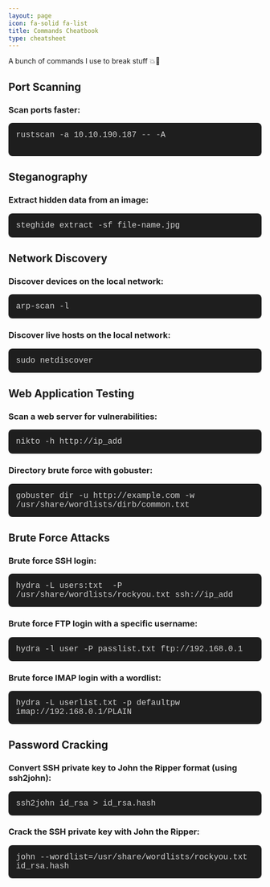 ```yaml
---
layout: page
icon: fa-solid fa-list
title: Commands Cheatbook
type: cheatsheet
---
```


A bunch of commands I use to break stuff 💥👾

## Port Scanning

### Scan ports faster:

 <pre style="background-color: #1e1e1e; color: #d4d4d4; padding: 15px; border-radius: 8px; font-size: 1rem; font-family: 'Courier New', monospace; white-space: pre-wrap; word-wrap: break-word; overflow-x: auto;">
rustscan -a 10.10.190.187 -- -A
  </pre>

## Steganography

### Extract hidden data from an image:

<pre style="background-color: #1e1e1e; color: #d4d4d4; padding: 15px; border-radius: 8px; font-size: 1rem; font-family: 'Courier New', monospace; white-space: pre-wrap; word-wrap: break-word; overflow-x: auto;">
steghide extract -sf file-name.jpg
</pre>

## Network Discovery

### Discover devices on the local network:

<pre style="background-color: #1e1e1e; color: #d4d4d4; padding: 15px; border-radius: 8px; font-size: 1rem; font-family: 'Courier New', monospace; white-space: pre-wrap; word-wrap: break-word; overflow-x: auto;">
arp-scan -l
</pre>

### Discover live hosts on the local network:

<pre style="background-color: #1e1e1e; color: #d4d4d4; padding: 15px; border-radius: 8px; font-size: 1rem; font-family: 'Courier New', monospace; white-space: pre-wrap; word-wrap: break-word; overflow-x: auto;">
sudo netdiscover
</pre>

## Web Application Testing

### Scan a web server for vulnerabilities:

<pre style="background-color: #1e1e1e; color: #d4d4d4; padding: 15px; border-radius: 8px; font-size: 1rem; font-family: 'Courier New', monospace; white-space: pre-wrap; word-wrap: break-word; overflow-x: auto;">
nikto -h http://ip_add
</pre>

### Directory brute force with gobuster:

<pre style="background-color: #1e1e1e; color: #d4d4d4; padding: 15px; border-radius: 8px; font-size: 1rem; font-family: 'Courier New', monospace; white-space: pre-wrap; word-wrap: break-word; overflow-x: auto;">
gobuster dir -u http://example.com -w /usr/share/wordlists/dirb/common.txt
</pre>

## Brute Force Attacks

### Brute force SSH login:

<pre style="background-color: #1e1e1e; color: #d4d4d4; padding: 15px; border-radius: 8px; font-size: 1rem; font-family: 'Courier New', monospace; white-space: pre-wrap; word-wrap: break-word; overflow-x: auto;">
hydra -L users:txt  -P /usr/share/wordlists/rockyou.txt ssh://ip_add
</pre>

### Brute force FTP login with a specific username:

<pre style="background-color: #1e1e1e; color: #d4d4d4; padding: 15px; border-radius: 8px; font-size: 1rem; font-family: 'Courier New', monospace; white-space: pre-wrap; word-wrap: break-word; overflow-x: auto;">
hydra -l user -P passlist.txt ftp://192.168.0.1
</pre>

### Brute force IMAP login with a wordlist:

<pre style="background-color: #1e1e1e; color: #d4d4d4; padding: 15px; border-radius: 8px; font-size: 1rem; font-family: 'Courier New', monospace; white-space: pre-wrap; word-wrap: break-word; overflow-x: auto;">
hydra -L userlist.txt -p defaultpw imap://192.168.0.1/PLAIN
</pre>

## Password Cracking

### Convert SSH private key to John the Ripper format (using ssh2john):

<pre style="background-color: #1e1e1e; color: #d4d4d4; padding: 15px; border-radius: 8px; font-size: 1rem; font-family: 'Courier New', monospace; white-space: pre-wrap; word-wrap: break-word; overflow-x: auto;">
ssh2john id_rsa > id_rsa.hash
</pre>

### Crack the SSH private key with John the Ripper:

<pre style="background-color: #1e1e1e; color: #d4d4d4; padding: 15px; border-radius: 8px; font-size: 1rem; font-family: 'Courier New', monospace; white-space: pre-wrap; word-wrap: break-word; overflow-x: auto;">
john --wordlist=/usr/share/wordlists/rockyou.txt id_rsa.hash
</pre>
